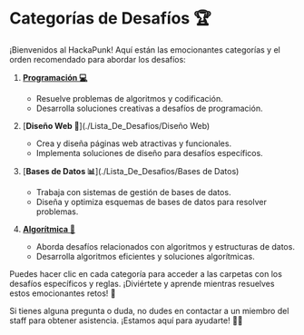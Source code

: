 # Categorías de Desafíos 🏆

¡Bienvenidos al HackaPunk! Aquí están las emocionantes categorías y el orden recomendado para abordar los desafíos:

1. [**Programación 💻**](./Lista_De_Desafios/Programación)
   - Resuelve problemas de algoritmos y codificación.
   - Desarrolla soluciones creativas a desafíos de programación.

2. [**Diseño Web 🎨**](./Lista_De_Desafios/Diseño Web)
   - Crea y diseña páginas web atractivas y funcionales.
   - Implementa soluciones de diseño para desafíos específicos.

3. [**Bases de Datos 📊**](./Lista_De_Desafios/Bases de Datos)
   - Trabaja con sistemas de gestión de bases de datos.
   - Diseña y optimiza esquemas de bases de datos para resolver problemas.

4. [**Algorítmica 🧮**](./Lista_De_Desafios/Algorítmica)
   - Aborda desafíos relacionados con algoritmos y estructuras de datos.
   - Desarrolla algoritmos eficientes y soluciones algorítmicas.

Puedes hacer clic en cada categoría para acceder a las carpetas con los desafíos específicos y reglas. ¡Diviértete y aprende mientras resuelves estos emocionantes retos! 🚀

Si tienes alguna pregunta o duda, no dudes en contactar a un miembro del staff para obtener asistencia. ¡Estamos aquí para ayudarte! 🤖✨
